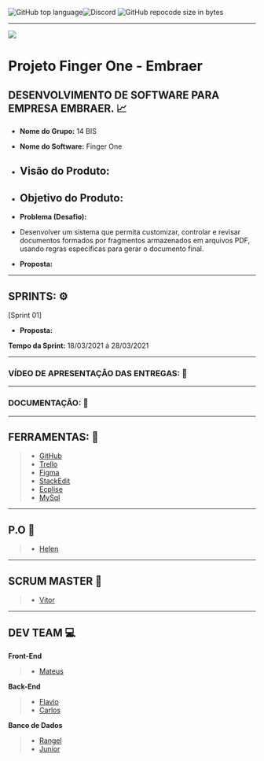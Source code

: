 ![GitHub top language](https://img.shields.io/github/languages/top/mateuscamargo/14bis?style=for-the-badge)![Discord](https://img.shields.io/discord/816848656749297674?style=for-the-badge) ![GitHub repocode size in bytes](https://img.shields.io/github/repolanguages/code-size/mateuscamargo/14bis?style=for-the-badge) 

---

![](https://drive.google.com/file/d/1PVoEqolvYQ2etWT8VPmGx7RBifngu_Za/view?usp=sharing)

# Projeto Finger One - Embraer 

## DESENVOLVIMENTO DE SOFTWARE PARA EMPRESA EMBRAER. :chart_with_upwards_trend:

- **Nome do Grupo:** 14 BIS
- **Nome do Software:**  Finger One
- **Visão do Produto:** 
   -   
  
 - **Objetivo do Produto:** 
   -
  
- **Problema (Desafio):** 

- Desenvolver um sistema que permita customizar, controlar e revisar documentos formados por fragmentos armazenados em arquivos PDF, usando regras especificas para gerar o documento final.

- **Proposta:**


---

## SPRINTS: :gear:

[Sprint 01]


- **Proposta:**


**Tempo da Sprint:** 18/03/2021 á 28/03/2021

---

### VÍDEO DE APRESENTAÇÃO DAS ENTREGAS: :movie_camera:



---
### DOCUMENTAÇÃO: :book: 

---
## FERRAMENTAS: :wrench:
> - [GitHub](https://github.com/assenvitor/ProjetoTecSUS)
> - [Trello](https://trello.com)
> - [Figma](https://www.figma.com/)
> - [StackEdit]( https://stackedit.io/)
> - [Ecplise](https://www.eclipse.org/downloads/)
> - [MySql](https://www.mysql.com/)

---
## P.O :dart:

> - [Helen](https://github.com/HelenAlevato)

 ---
## SCRUM MASTER :robot:

> - [Vitor](https://github.com/assenvitor)

---
## DEV TEAM :computer: 
**Front-End**
> - [Mateus](https://github.com/mateuscamargo)

**Back-End**
> - [Flavio](https://github.com/flavioalepereira)
> - [Carlos](https://github.com/chdsLopes)

**Banco de Dados**
> - [Rangel](https://github.com/rangelandrade)
> - [Junior](https://github.com/joseforneiro)









<!--stackedit_data:
eyJoaXN0b3J5IjpbLTEyMDMwMTUxMjksLTE0OTU3OTU2NjUsMz
E3MzMwODI4LDEzNzExNzc0NTIsOTk2ODk1MzM0LDk5Njg5NTMz
NCwtNzYxMzYxNDQxLC0xNjgxOTE2NzE1LDQ2MjcxNDcyMiw1Nz
YyNzAzNTUsMTEwNDQwNzY2MiwxNjUyNjA5MTYyLDk5MjU0MDgz
MCwtMTMxNzc0Mzk0NCwtMTAyNTA0MzQzOSw1OTMyNTQ3NjgsLT
E2MTQyNzc5NjksLTE0Nzg0MDU1NSwxMTk0MDI0NDI1LDI4MjA5
Njg5N119
-->